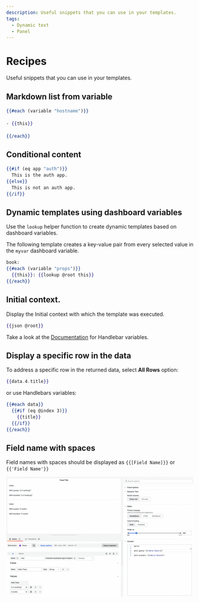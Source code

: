 ```yaml
---
description: Useful snippets that you can use in your templates.
tags:
  - Dynamic text
  - Panel
---
```


# Recipes

Useful snippets that you can use in your templates.

## Markdown list from variable

```handlebars
{{#each (variable "hostname")}}

- {{this}}

{{/each}}
```

## Conditional content

```handlebars
{{#if (eq app "auth")}}
  This is the auth app.
{{else}}
  This is not an auth app.
{{/if}}
```

## Dynamic templates using dashboard variables

Use the `lookup` helper function to create dynamic templates based on dashboard variables.

The following template creates a key-value pair from every selected value in the `myvar` dashboard variable.

```handlebars
book:
{{#each (variable "props")}}
  {{this}}: {{lookup @root this}}
{{/each}}
```

## Initial context.

Display the Initial context with which the template was executed.

```handlebars
{{json @root}}
```

Take a look at the [Documentation](https://handlebarsjs.com/api-reference/data-variables.html#root) for Handlebar variables.

## Display a specific row in the data

To address a specific row in the returned data, select **All Rows** option:

```handlebars
{{data.4.title}}
```

or use Handlebars variables:

```handlebars
{{#each data}}
  {{#if (eq @index 3)}}
    {{title}}
  {{/if}}
{{/each}}
```

## Field name with spaces

Field names with spaces should be displayed as `{{[Field Name]}}` or `{{'Field Name'}}`

![Fields](img/fields.png)